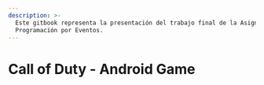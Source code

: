 ```yaml
---
description: >-
  Este gitbook representa la presentación del trabajo final de la Asignatura de
  Programación por Eventos.
---
```


# Call of Duty - Android Game

